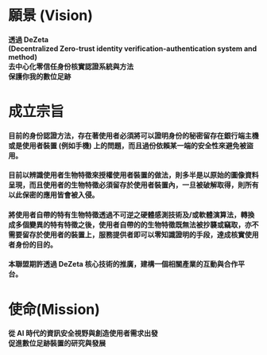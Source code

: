 # 願景 (Vision)
#### 透過 DeZeta<br>(Decentralized Zero-trust identity verification-authentication system and method)<br>去中心化零信任身份核實認證系統與方法<br>保護你我的數位足跡

# 成立宗旨
#### 目前的身份認證方法，存在著使用者必須將可以證明身份的秘密留存在銀行端主機或是使用者裝置 (例如手機) 上的問題，而且過份依賴某一端的安全性來避免被盜用。

#### 目前以辨識使用者生物特徵來授權使用者裝置的做法，則多半是以原始的圖像資料呈現，而且使用者的生物特徵必須留存於使用者裝置內，一旦被破解取得，則所有以此保密的應用皆會被入侵。

#### 將使用者自帶的特有生物特徵透過不可逆之硬體感測技術及/或軟體演算法，轉換成多個變異的特有特徵之後，使用者自帶的的生物特徵既無法被抄襲或竊取，亦不需要留存於使用者的裝置上，服務提供者即可以零知識證明的手段，達成核實使用者身份的目的。

#### 本聯盟期許透過 DeZeta 核心技術的推廣，建構一個相關產業的互動與合作平台。

# 使命(Mission)
#### 從 AI 時代的資訊安全視野與創造使用者需求出發<br>促進數位足跡裝置的研究與發展
